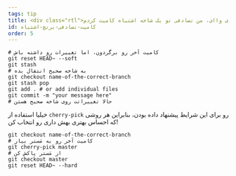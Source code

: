 ```yaml
---
tags: tip
title: <div class="rtl">ای واای، من تصادفی تو یک شاخه اشتباه کامیت کردم!</div>
id: کامیت-تصادفی-برنچ-اشتباه
order: 5
---
```

<div class="rtl">

```git
# کامیت آخر رو برگردون، اما تغییرات رو داشته باش
git reset HEAD~ --soft
git stash
# به شاخه صحیح انتقال بده
git checkout name-of-the-correct-branch
git stash pop
git add . # or add individual files
git commit -m "your message here"
# حالا تغییراتت روی شاخه صحیح هستن
```

خیلیا استفاده از `cherry-pick` رو برای این شرایط پیشنهاد داده بودن، بنابراین هر روشی که احساس بهتری بهش داری رو انتخاب کن!

```git
git checkout name-of-the-correct-branch
# کامیت آخر رو به مَستر بیار
git cherry-pick master
# از مَستر پاکش کن
git checkout master
git reset HEAD~ --hard
```
</div>